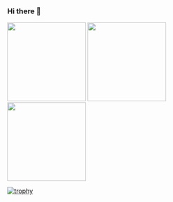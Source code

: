 ### Hi there 👋

<div>
  <a>
  <img height="180em" src="https://github-readme-stats.vercel.app/api?username=vqghost&show_icons=true&theme=dark&include_all_commits=true&count_private=true"/>
  <img height="180em" src="https://github-readme-stats.vercel.app/api/top-langs/?username=vqghost&layout=compact&langs_count=16&theme=dark"/>
  <img height="180em" src="https://github-readme-stats.vercel.app/api/top-langs/?username=vqghost&layout=compact&theme=dark"/>
</div>

[![trophy](https://github-profile-trophy.vercel.app/?username=vqghost&theme=onedark)](https://github.com/ryo-ma/github-profile-trophy)
<!--
**VQGhost/vqghost** is a ✨ _special_ ✨ repository because its `README.md` (this file) appears on your GitHub profile.

Here are some ideas to get you started:

- 🔭 I’m currently working on ...
- 🌱 I’m currently learning ...
- 👯 I’m looking to collaborate on ...
- 🤔 I’m looking for help with ...
- 💬 Ask me about ...
- 📫 How to reach me: ...
- 😄 Pronouns: ...
- ⚡ Fun fact: ...
-->
